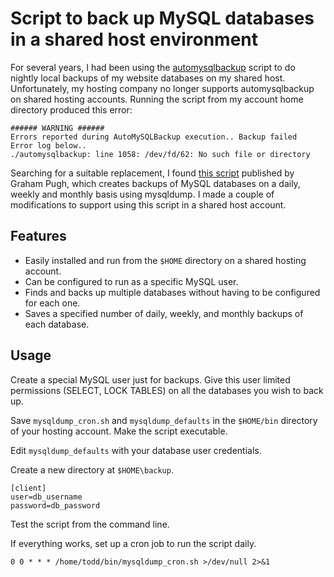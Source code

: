 # Script to back up MySQL databases in a shared host environment

For several years, I had been using the [automysqlbackup](https://sourceforge.net/projects/automysqlbackup/) script to do nightly local backups of my website databases on my shared host. Unfortunately, my hosting company no longer supports automysqlbackup on shared hosting accounts. Running the script from my account home directory produced this error:

```
###### WARNING ######
Errors reported during AutoMySQLBackup execution.. Backup failed
Error log below..
./automysqlbackup: line 1058: /dev/fd/62: No such file or directory
```
Searching for a suitable replacement, I found [this script](https://grahamrpugh.com/2019/01/15/mysqldump-daily-weekly-monthly.html) published by Graham Pugh, which creates backups of MySQL databases on a daily, weekly and monthly basis using mysqldump. I made a couple of modifications to support using this script in a shared host account.

## Features

* Easily installed and run from the `$HOME` directory on a shared hosting account.
* Can be configured to run as a specific MySQL user.
* Finds and backs up multiple databases without having to be configured for each one.
* Saves a specified number of daily, weekly, and monthly backups of each database.

## Usage

Create a special MySQL user just for backups. Give this user limited permissions (SELECT, LOCK TABLES) on all the databases you wish to back up.

Save `mysqldump_cron.sh` and `mysqldump_defaults` in the `$HOME/bin` directory of your hosting account. Make the script executable.

Edit `mysqldump_defaults` with your database user credentials.

Create a new directory at `$HOME\backup`.

```
[client]
user=db_username
password=db_password
```

Test the script from the command line.

If everything works, set up a cron job to run the script daily.

`0 0 * * * /home/todd/bin/mysqldump_cron.sh >/dev/null 2>&1`

